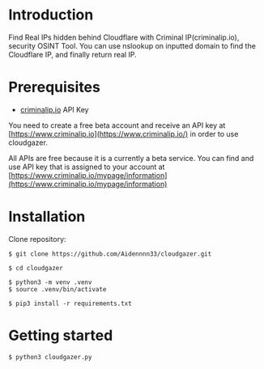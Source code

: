 # Introduction
Find Real IPs hidden behind Cloudflare with Criminal IP(criminalip.io), security OSINT Tool. You can use nslookup on inputted domain to find the Cloudflare IP, and finally return real IP.

# Prerequisites  
  * [criminalip.io](https://www.criminalip.io/)  API Key

You need to create a free beta account and receive an API key at  [https://www.criminalip.io](https://www.criminalip.io/)  in order to use cloudgazer.

All APIs are free because it is a currently a beta service. You can find and use API key that is assigned to your account at  [https://www.criminalip.io/mypage/information](https://www.criminalip.io/mypage/information)

  

# Installation  

Clone repository:  

```  
$ git clone https://github.com/Aidennnn33/cloudgazer.git  
```

```  
$ cd cloudgazer 
```

```  
$ python3 -m venv .venv  
$ source .venv/bin/activate  
```

```  
$ pip3 install -r requirements.txt  
```

  

# Getting started  

```
$ python3 cloudgazer.py
```
